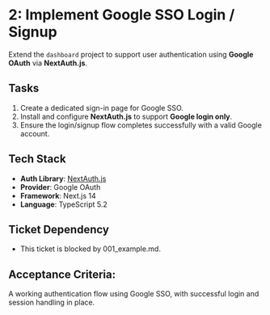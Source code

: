 # 2: Implement Google SSO Login / Signup

Extend the `dashboard` project to support user authentication using **Google OAuth** via **NextAuth.js**.

## Tasks

1. Create a dedicated sign-in page for Google SSO.
2. Install and configure **NextAuth.js** to support **Google login only**.
3. Ensure the login/signup flow completes successfully with a valid Google account.

## Tech Stack

- **Auth Library**: [NextAuth.js](https://next-auth.js.org/)
- **Provider**: Google OAuth
- **Framework**: Next.js 14
- **Language**: TypeScript 5.2

## Ticket Dependency

- This ticket is blocked by 001_example.md.

## Acceptance Criteria:

A working authentication flow using Google SSO, with successful login and session handling in place.
